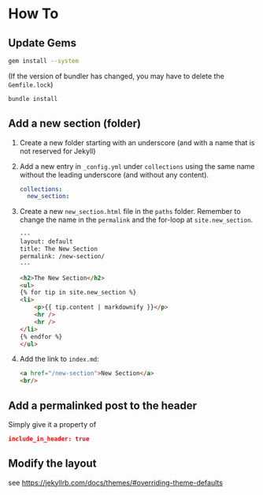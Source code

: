 # How To

## Update Gems
```sh
gem install --system
```

(If the version of bundler has changed, you may have to delete the `Gemfile.lock`)

```sh
bundle install
```


## Add a new section (folder)
1. Create a new folder starting with an underscore (and with a name that is not reserved for Jekyll)
2. Add a new entry in `_config.yml` under `collections` using the same name without the leading underscore (and without any content).
    ```yaml
    collections:
      new_section:
    ```

3. Create a new `new_section.html` file in the `paths` folder. Remember to change the name in the `permalink` and the for-loop at `site.new_section`.
    ```html
    ---
    layout: default
    title: The New Section
    permalink: /new-section/
    ---

    <h2>The New Section</h2>
    <ul>
    {% for tip in site.new_section %}
    <li>
        <p>{{ tip.content | markdownify }}</p>
        <hr />
        <hr />
    </li>
    {% endfor %}
    </ul>
    ```
4. Add the link to `index.md`:
    ```html
    <a href="/new-section">New Section</a>
    <br/>
    ```

## Add a permalinked post to the header
Simply give it a property of 

```json
include_in_header: true
```

## Modify the layout
see https://jekyllrb.com/docs/themes/#overriding-theme-defaults